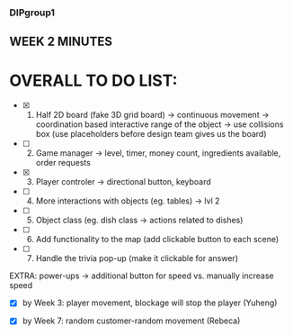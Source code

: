 ### DIPgroup1

## WEEK 2 MINUTES

# OVERALL TO DO LIST:

- [x] 1. Half 2D board (fake 3D grid board) -> continuous movement 
                                      -> coordination based interactive range of the object
                                      -> use collisions box (use placeholders before design team gives us the board)
- [ ] 2. Game manager -> level, timer, money count, ingredients available, order requests 
- [x] 3. Player controler -> directional button, keyboard
- [ ] 4. More interactions with objects (eg. tables)  -> lvl 2
- [ ] 5. Object class (eg. dish class -> actions related to dishes) 

- [ ] 6. Add functionality to the map (add clickable button to each scene)
- [ ] 7. Handle the trivia pop-up (make it clickable for answer)

EXTRA: power-ups -> additional button for speed vs. manually increase speed 


- [x] by Week 3: player movement, blockage will stop the player (Yuheng)
- [x] by Week 7: random customer-random movement (Rebeca)

